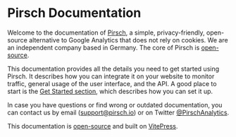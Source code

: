 # Pirsch Documentation

Welcome to the documentation of [Pirsch](https://pirsch.io/), a simple, privacy-friendly, open-source alternative to Google Analytics that does not rely on cookies. We are an independent company based in Germany. The core of Pirsch is [open-source](https://github.com/pirsch-analytics/pirsch).

This documentation provides all the details you need to get started using Pirsch. It describes how you can integrate it on your website to monitor traffic, general usage of the user interface, and the API. A good place to start is the [Get Started section](/get-started/_index.md"), which describes how you can set it up.

In case you have questions or find wrong or outdated documentation, you can contact us by email ([support@pirsch.io](mailto:support@pirsch.io)) or on Twitter [@PirschAnalytics](https://twitter.com/PirschAnalytics).

This documentation is [open-source](https://github.com/pirsch-analytics/docs) and built on [VitePress](https://vitepress.vuejs.org/guide/getting-started).
